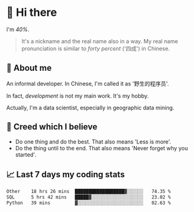# 👋 Hi there

I'm *40%*.

> It's a nickname and the real name also in a way.
> My real name pronunciation is similar to *forty percent* ('四成') in Chinese.

## :speech_balloon: About me

An informal developer. In Chinese, I'm called it as '野生的程序员'.

In fact, _development_ is not my main work. It's my hobby.

Actually, I'm a data scientist, especially in geographic data mining.

## :see_no_evil: Creed which I believe

- Do one thing and do the best. That also means 'Less is more'.
- Do the thing until to the end. That also means 'Never forget why you started'.

## :chart_with_upwards_trend: Last 7 days my coding stats

<!--START_SECTION:waka-->

```txt
Other    18 hrs 26 mins  ██████████████████▓░░░░░░   74.35 %
SQL      5 hrs 42 mins   █████▓░░░░░░░░░░░░░░░░░░░   23.02 %
Python   39 mins         ▓░░░░░░░░░░░░░░░░░░░░░░░░   02.63 %
```

<!--END_SECTION:waka-->
